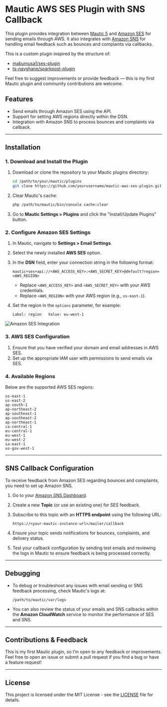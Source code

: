 
# Mautic AWS SES Plugin with SNS Callback

This plugin provides integration between [Mautic 5](https://www.mautic.org) and [Amazon SES](https://aws.amazon.com/ses/) for sending emails through AWS. It also integrates with [Amazon SNS](https://aws.amazon.com/sns/) for handling email feedback such as bounces and complaints via callbacks.

This is a custom plugin inspired by the structure of:
- [mabumusa1/ses-plugin](https://github.com/mabumusa1/ses-plugin)
- [ts-navghane/sparkpost-plugin](https://github.com/ts-navghane/sparkpost-plugin)

Feel free to suggest improvements or provide feedback — this is my first Mautic plugin and community contributions are welcome.

## Features
- Send emails through Amazon SES using the API.
- Support for setting AWS regions directly within the DSN.
- Integration with Amazon SNS to process bounces and complaints via callback.

---

## Installation

### 1. Download and Install the Plugin

1. Download or clone the repository to your Mautic plugins directory:

   ```bash
   cd /path/to/your/mautic/plugins
   git clone https://github.com/yourusername/mautic-aws-ses-plugin.git AmazonSesBundle
   ```

2. Clear Mautic's cache:
   
   ```bash
   php /path/to/mautic/bin/console cache:clear
   ```

3. Go to **Mautic Settings > Plugins** and click the "Install/Update Plugins" button.

### 2. Configure Amazon SES Settings

1. In Mautic, navigate to **Settings > Email Settings**.
2. Select the newly installed **AWS SES** option.
3. In the **DSN** field, enter your connection string in the following format:

   ```text
   mautic+ses+api://<AWS_ACCESS_KEY>:<AWS_SECRET_KEY>@default?region=<AWS_REGION>
   ```

   - Replace `<AWS_ACCESS_KEY>` and `<AWS_SECRET_KEY>` with your AWS credentials.
   - Replace `<AWS_REGION>` with your AWS region (e.g., `us-east-1`).

4. Set the region in the `options` parameter, for example:

   ```text
   Label: region   Value: eu-west-1
   ```
![Amazon SES Integration](https://github.com/pm-pmaas/etailors_amazon_ses/blob/1.0.1/Assets/img/mautic-ses-dsn.png)


### 3. AWS SES Configuration

1. Ensure that you have verified your domain and email addresses in AWS SES.
2. Set up the appropriate IAM user with permissions to send emails via SES.

### 4. Available Regions

Below are the supported AWS SES regions:

```
us-east-1
us-east-2
ap-south-1
ap-northeast-2
ap-southeast-1
ap-southeast-2
ap-northeast-1
ca-central-1
eu-central-1
eu-west-1
eu-west-2
sa-east-1
us-gov-west-1
```

---

## SNS Callback Configuration

To receive feedback from Amazon SES regarding bounces and complaints, you need to set up Amazon SNS.

1. Go to your [Amazon SNS Dashboard](https://console.aws.amazon.com/sns/v3/home).
2. Create a new **Topic** (or use an existing one) for SES feedback.
3. Subscribe to this topic with an **HTTPS endpoint** using the following URL:

   ```text
   https://<your-mautic-instance-url>/mailer/callback
   ```

4. Ensure your topic sends notifications for bounces, complaints, and delivery status.
5. Test your callback configuration by sending test emails and reviewing the logs in Mautic to ensure feedback is being processed correctly.

---

## Debugging

- To debug or troubleshoot any issues with email sending or SNS feedback processing, check Mautic's logs at:
  
  ```
  /path/to/mautic/var/logs
  ```

- You can also review the status of your emails and SNS callbacks within the **Amazon CloudWatch** service to monitor the performance of SES and SNS.

---

## Contributions & Feedback

This is my first Mautic plugin, so I’m open to any feedback or improvements. Feel free to open an issue or submit a pull request if you find a bug or have a feature request!

---

## License

This project is licensed under the MIT License - see the [LICENSE](LICENSE) file for details.
